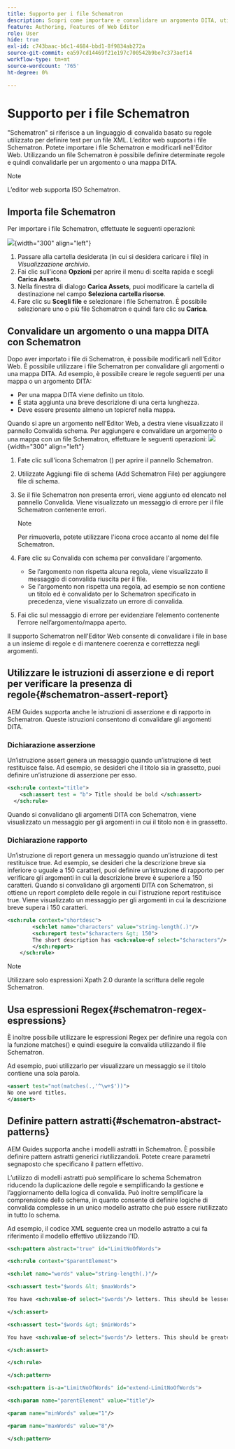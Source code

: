 ```yaml
---
title: Supporto per i file Schematron
description: Scopri come importare e convalidare un argomento DITA, utilizzare le istruzioni di asserzione dei rapporti per verificare la presenza di regole, utilizzare espressioni regex e definire pattern astratti nei file Schematron di AEM Guides.
feature: Authoring, Features of Web Editor
role: User
hide: true
exl-id: c743baac-b6c1-4684-bbd1-8f9834ab272a
source-git-commit: ea597cd14469f21e197c700542b9be7c373aef14
workflow-type: tm+mt
source-wordcount: '765'
ht-degree: 0%

---
```


# Supporto per i file Schematron

&quot;Schematron&quot; si riferisce a un linguaggio di convalida basato su regole utilizzato per definire test per un file XML. L’editor web supporta i file Schematron. Potete importare i file Schematron e modificarli nell&#39;Editor Web. Utilizzando un file Schematron è possibile definire determinate regole e quindi convalidarle per un argomento o una mappa DITA.

>[!NOTE]
>
> L’editor web supporta ISO Schematron.


## Importa file Schematron

Per importare i file Schematron, effettuate le seguenti operazioni:

![](images/scematron-panel-add.png){width="300" align="left"}

1. Passare alla cartella desiderata (in cui si desidera caricare i file) in *Visualizzazione archivio*.
1. Fai clic sull&#39;icona **Opzioni** per aprire il menu di scelta rapida e scegli **Carica Assets**.
1. Nella finestra di dialogo **Carica Assets**, puoi modificare la cartella di destinazione nel campo **Seleziona cartella risorse**.
1. Fare clic su **Scegli file** e selezionare i file Schematron. È possibile selezionare uno o più file Schematron e quindi fare clic su **Carica**.

## Convalidare un argomento o una mappa DITA con Schematron

Dopo aver importato i file di Schematron, è possibile modificarli nell&#39;Editor Web. È possibile utilizzare i file Schematron per convalidare gli argomenti o una mappa DITA. Ad esempio, è possibile creare le regole seguenti per una mappa o un argomento DITA:

* Per una mappa DITA viene definito un titolo.
* È stata aggiunta una breve descrizione di una certa lunghezza.
* Deve essere presente almeno un topicref nella mappa.

Quando si apre un argomento nell&#39;Editor Web, a destra viene visualizzato il pannello Convalida schema. Per aggiungere e convalidare un argomento o una mappa con un file Schematron, effettuare le seguenti operazioni:
![](images/schematron-validate.png){width="300" align="left"}

1. Fate clic sull&#39;icona Schematron () per aprire il pannello Schematron.
1. Utilizzate Aggiungi file di schema (Add Schematron File) per aggiungere file di schema.
1. Se il file Schematron non presenta errori, viene aggiunto ed elencato nel pannello Convalida. Viene visualizzato un messaggio di errore per il file Schematron contenente errori.
   >[!NOTE]
   >
   >Per rimuoverla, potete utilizzare l&#39;icona croce accanto al nome del file Schematron.
1. Fare clic su Convalida con schema per convalidare l&#39;argomento.

   * Se l’argomento non rispetta alcuna regola, viene visualizzato il messaggio di convalida riuscita per il file.
   * Se l&#39;argomento non rispetta una regola, ad esempio se non contiene un titolo ed è convalidato per lo Schematron specificato in precedenza, viene visualizzato un errore di convalida.

1. Fai clic sul messaggio di errore per evidenziare l’elemento contenente l’errore nell’argomento/mappa aperto.

Il supporto Schematron nell&#39;Editor Web consente di convalidare i file in base a un insieme di regole e di mantenere coerenza e correttezza negli argomenti.

## Utilizzare le istruzioni di asserzione e di report per verificare la presenza di regole{#schematron-assert-report}

AEM Guides supporta anche le istruzioni di asserzione e di rapporto in Schematron. Queste istruzioni consentono di convalidare gli argomenti DITA.

### Dichiarazione asserzione

Un’istruzione assert genera un messaggio quando un’istruzione di test restituisce false. Ad esempio, se desideri che il titolo sia in grassetto, puoi definire un’istruzione di asserzione per esso.

```XML
<sch:rule context="title"> 
    <sch:assert test = "b"> Title should be bold </sch:assert>
  </sch:rule>
```

Quando si convalidano gli argomenti DITA con Schematron, viene visualizzato un messaggio per gli argomenti in cui il titolo non è in grassetto.

### Dichiarazione rapporto

Un’istruzione di report genera un messaggio quando un’istruzione di test restituisce true. Ad esempio, se desideri che la descrizione breve sia inferiore o uguale a 150 caratteri, puoi definire un’istruzione di rapporto per verificare gli argomenti in cui la descrizione breve è superiore a 150 caratteri.
Quando si convalidano gli argomenti DITA con Schematron, si ottiene un report completo delle regole in cui l&#39;istruzione report restituisce true. Viene visualizzato un messaggio per gli argomenti in cui la descrizione breve supera i 150 caratteri.


```XML
<sch:rule context="shortdesc"> 
        <sch:let name="characters" value="string-length(.)"/> 
        <sch:report test="$characters &gt; 150">  
        The short description has <sch:value-of select="$characters"/> characters. It should contain more than 150 characters.      
        </sch:report>   
    </sch:rule> 
```

>[!NOTE]
>
> Utilizzare solo espressioni Xpath 2.0 durante la scrittura delle regole Schematron.

## Usa espressioni Regex{#schematron-regex-espressions}

È inoltre possibile utilizzare le espressioni Regex per definire una regola con la funzione matches() e quindi eseguire la convalida utilizzando il file Schematron.

Ad esempio, puoi utilizzarlo per visualizzare un messaggio se il titolo contiene una sola parola.

```XML
<assert test="not(matches(.,'^\w+$'))"> 
No one word titles.
</assert>  
```


## Definire pattern astratti{#schematron-abstract-patterns}

AEM Guides supporta anche i modelli astratti in Schematron. È possibile definire pattern astratti generici riutilizzandoli.  Potete creare parametri segnaposto che specificano il pattern effettivo.


L’utilizzo di modelli astratti può semplificare lo schema Schematron riducendo la duplicazione delle regole e semplificando la gestione e l’aggiornamento della logica di convalida. Può inoltre semplificare la comprensione dello schema, in quanto consente di definire logiche di convalida complesse in un unico modello astratto che può essere riutilizzato in tutto lo schema.


Ad esempio, il codice XML seguente crea un modello astratto a cui fa riferimento il modello effettivo utilizzando l&#39;ID.

```XML
<sch:pattern abstract="true" id="LimitNoOfWords"> 

<sch:rule context="$parentElement"> 

<sch:let name="words" value="string-length(.)"/> 

<sch:assert test="$words &lt; $maxWords"> 

You have <sch:value-of select="$words"/> letters. This should be lesser than <sch:value-of select="$maxWords"/>. 

</sch:assert>  

<sch:assert test="$words &gt; $minWords"> 

You have <sch:value-of select="$words"/> letters. This should be greater than <sch:value-of select="$minWords"/>. 

</sch:assert>  

</sch:rule> 

</sch:pattern> 

<sch:pattern is-a="LimitNoOfWords" id="extend-LimitNoOfWords"> 

<sch:param name="parentElement" value="title"/> 

<param name="minWords" value="1"/> 

<param name="maxWords" value="8"/> 

</sch:pattern> 
```
